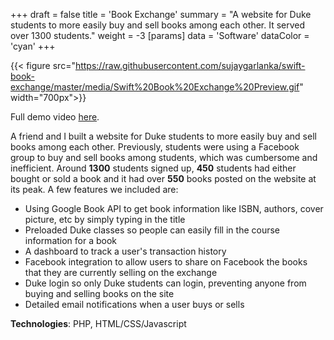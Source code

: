 +++
draft = false
title = 'Book Exchange'
summary = "A website for Duke students to more easily buy and sell books among each other. It served over 1300 students."
weight = -3
[params]
  data = 'Software'
  dataColor = 'cyan'
+++

{{< figure src="https://raw.githubusercontent.com/sujaygarlanka/swift-book-exchange/master/media/Swift%20Book%20Exchange%20Preview.gif" width="700px">}}

Full demo video [here](https://youtu.be/qWIU2gYCGr8).

A friend and I built a website for Duke students to more easily buy and sell books among each other. Previously, students were using a Facebook group to buy and sell books among students, which was cumbersome and inefficient. Around **1300** students signed up, **450** students had either bought or sold a book and it had over **550** books posted on the website at its peak. A few features we included are:

- Using Google Book API to get book information like ISBN, authors, cover picture, etc by simply typing in the title
- Preloaded Duke classes so people can easily fill in the course information for a book
- A dashboard to track a user's transaction history
- Facebook integration to allow users to share on Facebook the books that they are currently selling on the exchange
- Duke login so only Duke students can login, preventing anyone from buying and selling books on the site
- Detailed email notifications when a user buys or sells

**Technologies**: PHP, HTML/CSS/Javascript
